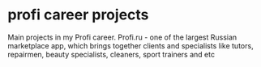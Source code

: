 # profi career projects
Main projects in my Profi career. Profi.ru - one of the largest Russian marketplace app, which brings together clients and specialists like tutors, repairmen, beauty specialists, cleaners, sport trainers and etc

